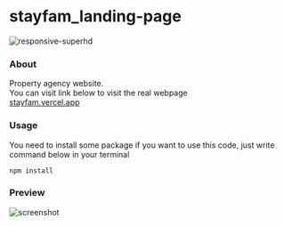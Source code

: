 # stayfam_landing-page
![responsive-superhd](https://github.com/yg-firnanda/stayfam_property_agency_web/assets/82860149/2474b6af-15d1-4067-9018-e1af058c6642)
### About
Property agency website.<br>
You can visit link below to visit the real webpage<br>
<a href="stayfam.vercel.app">stayfam.vercel.app</a>
### Usage
You need to install some package if you want to use this code, just write command below in your terminal
```
npm install
```
### Preview
![screenshot](https://github.com/yg-firnanda/stayfam_property_agency_web/assets/82860149/21e38990-c0ad-4091-a86b-8a1eee25a3f9)
